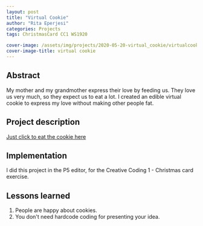 ```yaml
---
layout: post
title: "Virtual Cookie"
author: "Rita Eperjesi"
categories: Projects
tags: ChristmasCard CC1 WS1920

cover-image: /assets/img/projects/2020-05-20-virtual_cookie/virtualcookie.png 
cover-image-title: virtual cookie
---
```


## Abstract
My mother and my grandmother express their love by feeding us. They love us very much, so they expect us to eat a lot. 
I created an edible virtual cookie to express my love without making other people fat. 

## Project description
[Just click to eat the cookie here](https://editor.p5js.org/eperjesirit@gmail.com/full/u7MrXMKRf)

## Implementation
I did this project in the P5 editor, for the Creative Coding 1 - Christmas card exercise.

## Lessons learned
1. People are happy about cookies.
2. You don't need hardcode coding for presenting your idea. 
